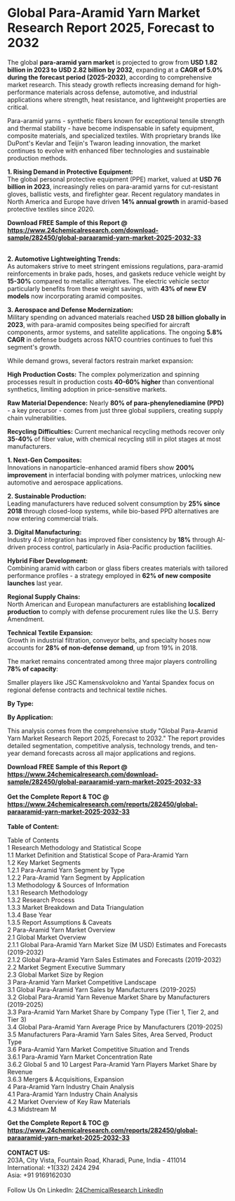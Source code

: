 <h1>Global Para-Aramid Yarn Market Research Report 2025, Forecast to 2032</h1><p>The global <strong>para-aramid yarn market</strong> is projected to grow from <strong>USD 1.82 billion in 2023 to USD 2.82 billion by 2032</strong>, expanding at a <strong>CAGR of 5.0% during the forecast period (2025-2032)</strong>, according to comprehensive market research. This steady growth reflects increasing demand for high-performance materials across defense, automotive, and industrial applications where strength, heat resistance, and lightweight properties are critical.</p><p>Para-aramid yarns - synthetic fibers known for exceptional tensile strength and thermal stability - have become indispensable in safety equipment, composite materials, and specialized textiles. With proprietary brands like DuPont's Kevlar and Teijin's Twaron leading innovation, the market continues to evolve with enhanced fiber technologies and sustainable production methods.</p><p><strong>1. Rising Demand in Protective Equipment:</strong><br>
The global personal protective equipment (PPE) market, valued at <strong>USD 76 billion in 2023</strong>, increasingly relies on para-aramid yarns for cut-resistant gloves, ballistic vests, and firefighter gear. Recent regulatory mandates in North America and Europe have driven <strong>14% annual growth</strong> in aramid-based protective textiles since 2020.</p><div><b>Download FREE Sample of this Report @ 
            <a href="https://www.24chemicalresearch.com/download-sample/282450/global-paraaramid-yarn-market-2025-2032-33">
            https://www.24chemicalresearch.com/download-sample/282450/global-paraaramid-yarn-market-2025-2032-33</a></b></div><br><p><strong>2. Automotive Lightweighting Trends:</strong><br>
As automakers strive to meet stringent emissions regulations, para-aramid reinforcements in brake pads, hoses, and gaskets reduce vehicle weight by <strong>15-30%</strong> compared to metallic alternatives. The electric vehicle sector particularly benefits from these weight savings, with <strong>43% of new EV models</strong> now incorporating aramid composites.</p><p><strong>3. Aerospace and Defense Modernization:</strong><br>
Military spending on advanced materials reached <strong>USD 28 billion globally in 2023</strong>, with para-aramid composites being specified for aircraft components, armor systems, and satellite applications. The ongoing <strong>5.8% CAGR</strong> in defense budgets across NATO countries continues to fuel this segment's growth.</p><p>While demand grows, several factors restrain market expansion:</p><p><strong>High Production Costs:</strong> The complex polymerization and spinning processes result in production costs <strong>40-60% higher</strong> than conventional synthetics, limiting adoption in price-sensitive markets.</p><p><strong>Raw Material Dependence:</strong> Nearly <strong>80% of para-phenylenediamine (PPD)</strong> - a key precursor - comes from just three global suppliers, creating supply chain vulnerabilities.</p><p><strong>Recycling Difficulties:</strong> Current mechanical recycling methods recover only <strong>35-40%</strong> of fiber value, with chemical recycling still in pilot stages at most manufacturers.</p><p><strong>1. Next-Gen Composites:</strong><br>
Innovations in nanoparticle-enhanced aramid fibers show <strong>200% improvement</strong> in interfacial bonding with polymer matrices, unlocking new automotive and aerospace applications.</p><p><strong>2. Sustainable Production:</strong><br>
Leading manufacturers have reduced solvent consumption by <strong>25% since 2018</strong> through closed-loop systems, while bio-based PPD alternatives are now entering commercial trials.</p><p><strong>3. Digital Manufacturing:</strong><br>
Industry 4.0 integration has improved fiber consistency by <strong>18%</strong> through AI-driven process control, particularly in Asia-Pacific production facilities.</p><p><strong>Hybrid Fiber Development:</strong><br>
Combining aramid with carbon or glass fibers creates materials with tailored performance profiles - a strategy employed in <strong>62% of new composite launches</strong> last year.</p><p><strong>Regional Supply Chains:</strong><br>
North American and European manufacturers are establishing <strong>localized production</strong> to comply with defense procurement rules like the U.S. Berry Amendment.</p><p><strong>Technical Textile Expansion:</strong><br>
Growth in industrial filtration, conveyor belts, and specialty hoses now accounts for <strong>28% of non-defense demand</strong>, up from 19% in 2018.</p><p>The market remains concentrated among three major players controlling <strong>78% of capacity</strong>:</p><p>Smaller players like JSC Kamenskvolokno and Yantai Spandex focus on regional defense contracts and technical textile niches.</p><p><strong>By Type:</strong></p><p><strong>By Application:</strong></p><p>This analysis comes from the comprehensive study "Global Para-Aramid Yarn Market Research Report 2025, Forecast to 2032." The report provides detailed segmentation, competitive analysis, technology trends, and ten-year demand forecasts across all major applications and regions.</p><div><b>Download FREE Sample of this Report @ 
            <a href="https://www.24chemicalresearch.com/download-sample/282450/global-paraaramid-yarn-market-2025-2032-33">
            https://www.24chemicalresearch.com/download-sample/282450/global-paraaramid-yarn-market-2025-2032-33</a></b></div><br><div><b>Get the Complete Report & TOC @ 
            <a href="https://www.24chemicalresearch.com/reports/282450/global-paraaramid-yarn-market-2025-2032-33">
            https://www.24chemicalresearch.com/reports/282450/global-paraaramid-yarn-market-2025-2032-33</a></b></div><br>
            <b>Table of Content:</b><p>Table of Contents<br />
1 Research Methodology and Statistical Scope<br />
1.1 Market Definition and Statistical Scope of Para-Aramid Yarn<br />
1.2 Key Market Segments<br />
1.2.1 Para-Aramid Yarn Segment by Type<br />
1.2.2 Para-Aramid Yarn Segment by Application<br />
1.3 Methodology & Sources of Information<br />
1.3.1 Research Methodology<br />
1.3.2 Research Process<br />
1.3.3 Market Breakdown and Data Triangulation<br />
1.3.4 Base Year<br />
1.3.5 Report Assumptions & Caveats<br />
2 Para-Aramid Yarn Market Overview<br />
2.1 Global Market Overview<br />
2.1.1 Global Para-Aramid Yarn Market Size (M USD) Estimates and Forecasts (2019-2032)<br />
2.1.2 Global Para-Aramid Yarn Sales Estimates and Forecasts (2019-2032)<br />
2.2 Market Segment Executive Summary<br />
2.3 Global Market Size by Region<br />
3 Para-Aramid Yarn Market Competitive Landscape<br />
3.1 Global Para-Aramid Yarn Sales by Manufacturers (2019-2025)<br />
3.2 Global Para-Aramid Yarn Revenue Market Share by Manufacturers (2019-2025)<br />
3.3 Para-Aramid Yarn Market Share by Company Type (Tier 1, Tier 2, and Tier 3)<br />
3.4 Global Para-Aramid Yarn Average Price by Manufacturers (2019-2025)<br />
3.5 Manufacturers Para-Aramid Yarn Sales Sites, Area Served, Product Type<br />
3.6 Para-Aramid Yarn Market Competitive Situation and Trends<br />
3.6.1 Para-Aramid Yarn Market Concentration Rate<br />
3.6.2 Global 5 and 10 Largest Para-Aramid Yarn Players Market Share by Revenue<br />
3.6.3 Mergers & Acquisitions, Expansion<br />
4 Para-Aramid Yarn Industry Chain Analysis<br />
4.1 Para-Aramid Yarn Industry Chain Analysis<br />
4.2 Market Overview of Key Raw Materials<br />
4.3 Midstream M</p><div><b>Get the Complete Report & TOC @ 
            <a href="https://www.24chemicalresearch.com/reports/282450/global-paraaramid-yarn-market-2025-2032-33">
            https://www.24chemicalresearch.com/reports/282450/global-paraaramid-yarn-market-2025-2032-33</a></b></div><br><b>CONTACT US:</b><br>
            203A, City Vista, Fountain Road, Kharadi, Pune, India - 411014<br>
            International: +1(332) 2424 294<br>
            Asia: +91 9169162030 <br><br>
            Follow Us On LinkedIn: <a href="https://www.linkedin.com/company/24chemicalresearch/">24ChemicalResearch LinkedIn</a>
